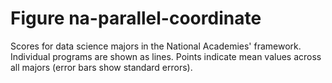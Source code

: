 # Figure na-parallel-coordinate

Scores for data science majors in the National Academies' framework. Individual programs are shown as lines. Points indicate mean values across all majors (error bars show standard errors).
